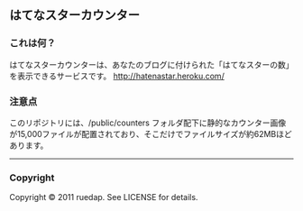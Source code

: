 ## はてなスターカウンター

### これは何？
はてなスターカウンターは、あなたのブログに付けられた「はてなスターの数」を表示できるサービスです。
http://hatenastar.heroku.com/

### 注意点
このリポジトリには、/public/counters フォルダ配下に静的なカウンター画像が15,000ファイルが配置されており、そこだけでファイルサイズが約62MBほどあります。

---

### Copyright

Copyright &copy; 2011 ruedap. See LICENSE for details.

